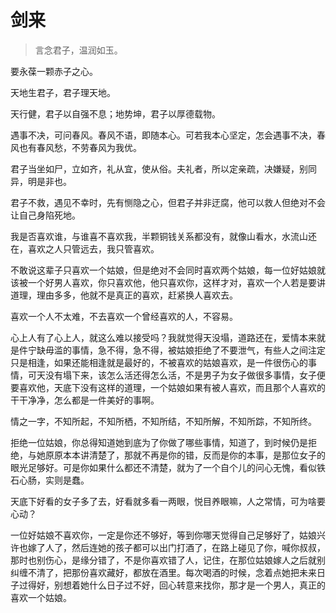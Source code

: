 # 剑来

> 言念君子，温润如玉。

要永葆一颗赤子之心。

天地生君子，君子理天地。

天行健，君子以自强不息；地势坤，君子以厚德载物。

遇事不决，可问春风。春风不语，即随本心。可若我本心坚定，怎会遇事不决，春风也有春风愁，不劳春风为我优。

君子当坐如尸，立如齐，礼从宜，使从俗。夫礼者，所以定亲疏，决嫌疑，别同异，明是非也。

君子不救，遇见不幸时，先有恻隐之心，但君子并非迂腐，他可以救人但绝对不会让自己身陷死地。

我是否喜欢谁，与谁喜不喜欢我，半颗铜钱关系都没有，就像山看水，水流山还在，喜欢之人只管远去，我只管喜欢。

不敢说这辈子只喜欢一个姑娘，但是绝对不会同时喜欢两个姑娘，每一位好姑娘就该被一个好男人喜欢，你只喜欢他，他只喜欢你，这样才对，喜欢一个人若是要讲道理，理由多多，他就不是真正的喜欢，赶紧换人喜欢去。

喜欢一个人不太难，不去喜欢一个曾经喜欢的人，不容易。

心上人有了心上人，就这么难以接受吗？我就觉得天没塌，道路还在，爱情本来就是件宁缺毋滥的事情，急不得，急不得，被姑娘拒绝了不要泄气，有些人之间注定只是相逢，如果还能相逢就是最好的，不被喜欢的姑娘喜欢，是一件很伤心的事情，可天没有塌下来，该怎么活还得怎么活，不是男子为女子做很多事情，女子便要喜欢他，天底下没有这样的道理，一个姑娘如果有被人喜欢，而且那个人喜欢的干干净净，怎么都是一件美好的事啊。

情之一字，不知所起，不知所栖，不知所结，不知所解，不知所踪，不知所终。

拒绝一位姑娘，你总得知道她到底为了你做了哪些事情，知道了，到时候仍是拒绝，与她原原本本讲清楚了，那就不再是你的错，反而是你的本事，是那位女子的眼光足够好。可是你如果什么都还不清楚，就为了一个自个儿的问心无愧，看似铁石心肠，实则是蠢。

天底下好看的女子多了去，好看就多看一两眼，悦目养眼嘛，人之常情，可为啥要心动？

一位好姑娘不喜欢你，一定是你还不够好，等到你哪天觉得自己足够好了，姑娘兴许也嫁了人了，然后连她的孩子都可以出门打酒了，在路上碰见了你，喊你叔叔，那时也别伤心，是缘分错了，不是你喜欢错了人，记住，在那位姑娘嫁人之后就别纠缠不清了，把那份喜欢藏好，都放在酒里。每次喝酒的时候，念着点她把未来日子过得好，别想着她什么日子过不好，回心转意来找你，那才是一个男人，真正的喜欢一个姑娘。